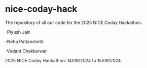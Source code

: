 # nice-coday-hack
The repository of all our code for the 2025 NICE Coday Hackathon.



-Piyush Jain

-Neha Pattanshetti

-Vedant Chakkarwar

2025 NICE Coday Hackathon: 14/09/2024 to 15/09/2024
